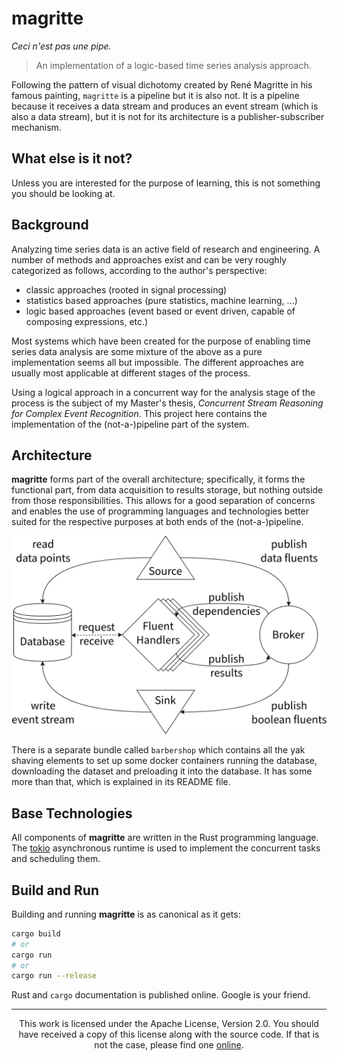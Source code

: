 # magritte

_Ceci n'est pas une pipe._

> An implementation of a logic-based time series analysis approach.

Following the pattern of visual dichotomy created by René Magritte in his
famous painting, `magritte` is a pipeline but it is also not. It is a pipeline
because it receives a data stream and produces an event stream (which is also a
data stream), but it is not for its architecture is a publisher-subscriber
mechanism.


## What else is it not?

Unless you are interested for the purpose of learning, this is not something
you should be looking at.


## Background

Analyzing time series data is an active field of research and engineering. A
number of methods and approaches exist and can be very roughly categorized as
follows, according to the author's perspective:

- classic approaches (rooted in signal processing)
- statistics based approaches (pure statistics, machine learning, ...)
- logic based approaches (event based or event driven, capable of composing
    expressions, etc.)

Most systems which have been created for the purpose of enabling time series
data analysis are some mixture of the above as a pure implementation seems all
but impossible. The different approaches are usually most applicable at
different stages of the process.

Using a logical approach in a concurrent way for the analysis stage of the
process is the subject of my Master's thesis, _Concurrent Stream Reasoning for
Complex Event Recognition_. This project here contains the implementation
of the (not-a-)pipeline part of the system.


## Architecture

**magritte** forms part of the overall architecture; specifically, it forms the
functional part, from data acquisition to results storage, but nothing outside
from those responsibilities. This allows for a good separation of concerns and
enables the use of programming languages and technologies better suited for the
respective purposes at both ends of the (not-a-)pipeline.

![Architecture showing **magritte**](./misc/architecture.png "Architecture showing magritte")

There is a separate bundle called `barbershop` which contains all the yak
shaving elements to set up some docker containers running the database,
downloading the dataset and preloading it into the database. It has some more
than that, which is explained in its README file.


## Base Technologies

All components of **magritte** are written in the Rust programming language.
The [tokio](https://tokio.rs/) asynchronous runtime is used to implement the
concurrent tasks and scheduling them.


## Build and Run

Building and running **magritte** is as canonical as it gets:

```sh
cargo build
# or
cargo run
# or
cargo run --release
```

Rust and `cargo` documentation is published online. Google is your friend.


---

<div align="center">
  This work is licensed under the Apache License, Version 2.0. You should have
  received a copy of this license along with the source code. If that is not
  the case, please find one <a
  href="http://www.apache.org/licenses/LICENSE-2.0">online</a>.
</div>
